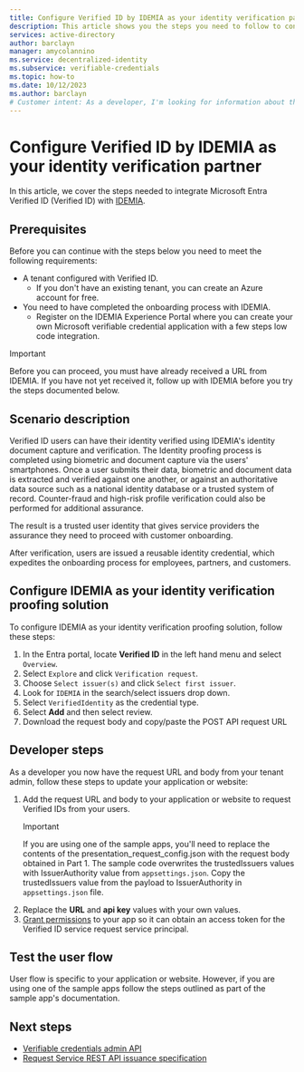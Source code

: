 ```yaml
---
title: Configure Verified ID by IDEMIA as your identity verification partner 
description: This article shows you the steps you need to follow to configure IDEMIA as your identity verification partner
services: active-directory
author: barclayn
manager: amycolannino
ms.service: decentralized-identity
ms.subservice: verifiable-credentials
ms.topic: how-to
ms.date: 10/12/2023
ms.author: barclayn
# Customer intent: As a developer, I'm looking for information about the open standards that are supported by Microsoft Entra Verified ID.
---
```


# Configure Verified ID by IDEMIA as your identity verification partner

In this article, we cover the steps needed to integrate Microsoft Entra Verified ID (Verified ID) with [IDEMIA](https://www.idemia.com/).

## Prerequisites

Before you can continue with the steps below you need to meet the following requirements: 

- A tenant configured with Verified ID.
   - If you don't have an existing tenant, you can create an Azure account for free. 
- You need to have completed the onboarding process with IDEMIA. 
   - Register on the IDEMIA Experience Portal where you can create your own Microsoft verifiable credential application with a few steps low code integration. 

>[!IMPORTANT]
>Before you can proceed, you must have already received a URL from IDEMIA. If you have not yet received it, follow up with IDEMIA before you try the steps documented below.


## Scenario description

Verified ID users can have their identity verified using IDEMIA's identity document capture and verification.
The Identity proofing process is completed using biometric and document capture via the users' smartphones. Once a user submits their data, biometric and document data is extracted and verified against one another, or against an authoritative data source such as a national identity database or a trusted system of record. Counter-fraud and high-risk profile verification could also be performed for additional assurance. 

The result is a trusted user identity that gives service providers the assurance they need to proceed with customer onboarding. 


After verification, users are issued a reusable identity credential, which expedites the onboarding process for employees, partners, and customers​.


## Configure IDEMIA as your identity verification proofing solution

To configure IDEMIA as your identity verification proofing solution, follow these steps:

1. In the Entra portal, locate **Verified ID** in the left hand menu and select `Overview`.
1. Select `Explore` and click `Verification request`.
1. Choose `Select issuer(s)` and click `Select first issuer`.
1. Look for `IDEMIA` in the search/select issuers drop down.
1. Select `VerifiedIdentity` as the credential type.
1. Select **Add** and then select review.
1. Download the request body and copy/paste the POST API request URL

## Developer steps

As a developer you now have the request URL and body from your tenant admin, follow these steps to update your application or website:

1. Add the request URL and body to your application or website to request Verified IDs from your users.
    >[!IMPORTANT]
    >If you are using one of the sample apps, you'll need to replace the contents of the presentation_request_config.json with the request body obtained in Part 1. The sample code overwrites the trustedIssuers values with IssuerAuthority value from ```appsettings.json```. Copy the trustedIssuers value from the payload to IssuerAuthority in ```appsettings.json``` file.
2. Replace the **URL** and **api key** values with your own values.
3. [Grant permissions](verifiable-credentials-configure-tenant.md#grant-permissions-to-get-access-tokens) to your app so it can obtain an access token for the Verified ID service request service principal.

## Test the user flow

User flow is specific to your application or website. However, if you are using one of the sample apps follow the steps outlined as part of the sample app's documentation.

## Next steps

- [Verifiable credentials admin API](admin-api.md)
- [Request Service REST API issuance specification](issuance-request-api.md)